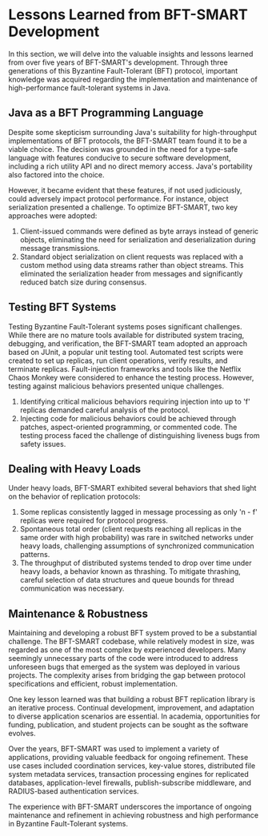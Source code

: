 # Lessons Learned from BFT-SMART Development

In this section, we will delve into the valuable insights and lessons learned from over five years of BFT-SMART's development. Through three generations of this Byzantine Fault-Tolerant (BFT) protocol, important knowledge was acquired regarding the implementation and maintenance of high-performance fault-tolerant systems in Java.

## Java as a BFT Programming Language

Despite some skepticism surrounding Java's suitability for high-throughput implementations of BFT protocols, the BFT-SMART team found it to be a viable choice. The decision was grounded in the need for a type-safe language with features conducive to secure software development, including a rich utility API and no direct memory access. Java's portability also factored into the choice.

However, it became evident that these features, if not used judiciously, could adversely impact protocol performance. For instance, object serialization presented a challenge. To optimize BFT-SMART, two key approaches were adopted:

1. Client-issued commands were defined as byte arrays instead of generic objects, eliminating the need for serialization and deserialization during message transmissions.
2. Standard object serialization on client requests was replaced with a custom method using data streams rather than object streams. This eliminated the serialization header from messages and significantly reduced batch size during consensus.

## Testing BFT Systems

Testing Byzantine Fault-Tolerant systems poses significant challenges. While there are no mature tools available for distributed system tracing, debugging, and verification, the BFT-SMART team adopted an approach based on JUnit, a popular unit testing tool. Automated test scripts were created to set up replicas, run client operations, verify results, and terminate replicas. Fault-injection frameworks and tools like the Netflix Chaos Monkey were considered to enhance the testing process. However, testing against malicious behaviors presented unique challenges.

1. Identifying critical malicious behaviors requiring injection into up to 'f' replicas demanded careful analysis of the protocol.
2. Injecting code for malicious behaviors could be achieved through patches, aspect-oriented programming, or commented code. The testing process faced the challenge of distinguishing liveness bugs from safety issues.

## Dealing with Heavy Loads

Under heavy loads, BFT-SMART exhibited several behaviors that shed light on the behavior of replication protocols:

1. Some replicas consistently lagged in message processing as only 'n - f' replicas were required for protocol progress.
2. Spontaneous total order (client requests reaching all replicas in the same order with high probability) was rare in switched networks under heavy loads, challenging assumptions of synchronized communication patterns.
3. The throughput of distributed systems tended to drop over time under heavy loads, a behavior known as thrashing. To mitigate thrashing, careful selection of data structures and queue bounds for thread communication was necessary.

## Maintenance & Robustness

Maintaining and developing a robust BFT system proved to be a substantial challenge. The BFT-SMART codebase, while relatively modest in size, was regarded as one of the most complex by experienced developers. Many seemingly unnecessary parts of the code were introduced to address unforeseen bugs that emerged as the system was deployed in various projects. The complexity arises from bridging the gap between protocol specifications and efficient, robust implementation.

One key lesson learned was that building a robust BFT replication library is an iterative process. Continual development, improvement, and adaptation to diverse application scenarios are essential. In academia, opportunities for funding, publication, and student projects can be sought as the software evolves.

Over the years, BFT-SMART was used to implement a variety of applications, providing valuable feedback for ongoing refinement. These use cases included coordination services, key-value stores, distributed file system metadata services, transaction processing engines for replicated databases, application-level firewalls, publish-subscribe middleware, and RADIUS-based authentication services.

The experience with BFT-SMART underscores the importance of ongoing maintenance and refinement in achieving robustness and high performance in Byzantine Fault-Tolerant systems.
